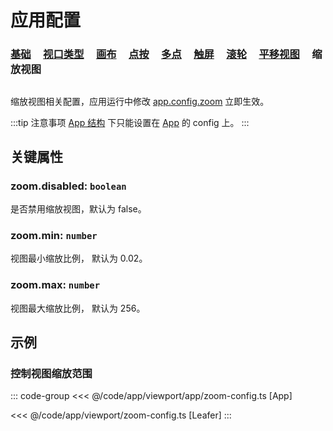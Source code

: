 # 应用配置

### [基础](/reference/config/app/base.md) &nbsp; &nbsp; [视口类型](/reference/config/app/type.md) &nbsp; &nbsp; [画布](/reference/config/app/canvas.md) &nbsp; &nbsp; [点按](/reference/config/app/pointer.md) &nbsp; &nbsp; [多点](/reference/config/app/multiTouch.md) &nbsp; &nbsp; [触屏](/reference/config/app/touch.md) &nbsp; &nbsp; [滚轮](/reference/config/app/wheel.md) &nbsp; &nbsp; [平移视图](/reference/config/app/move.md) &nbsp; &nbsp; 缩放视图

##

缩放视图相关配置，应用运行中修改 [app.config.zoom](/reference/display/Leafer.md#config-ileaferconfig) 立即生效。

:::tip 注意事项
[App 结构](/guide/advanced/app.md) 下只能设置在 [App](/reference/display/App.md) 的 config 上。
:::

## 关键属性

### zoom.disabled: `boolean`

是否禁用缩放视图，默认为 false。

### zoom.min: `number`

视图最小缩放比例， 默认为 0.02。

### zoom.max: `number`

视图最大缩放比例， 默认为 256。

## 示例

### 控制视图缩放范围

::: code-group
<<< @/code/app/viewport/app/zoom-config.ts [App]

<<< @/code/app/viewport/zoom-config.ts [Leafer]
:::
